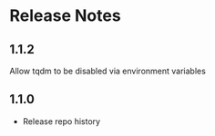 # Release Notes

## 1.1.2

Allow tqdm to be disabled via environment variables

## 1.1.0

- Release repo history
